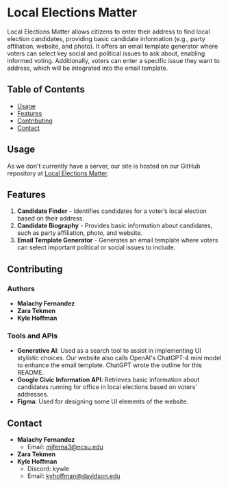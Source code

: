 # Local Elections Matter

Local Elections Matter allows citizens to enter their address to find local election candidates, providing basic candidate information (e.g., party affiliation, website, and photo). It offers an email template generator where voters can select key social and political issues to ask about, enabling informed voting. Additionally, voters can enter a specific issue they want to address, which will be integrated into the email template.

## Table of Contents
- [Usage](#usage)
- [Features](#features)
- [Contributing](#contributing)
- [Contact](#contact)

## Usage

As we don't currently have a server, our site is hosted on our GitHub repository at [Local Elections Matter](https://github.com/ZaraTek/Candidinator).

## Features

1. **Candidate Finder** - Identifies candidates for a voter’s local election based on their address.
2. **Candidate Biography** - Provides basic information about candidates, such as party affiliation, photo, and website.
3. **Email Template Generator** - Generates an email template where voters can select important political or social issues to include.

## Contributing

### Authors
- **Malachy Fernandez**
- **Zara Tekmen**
- **Kyle Hoffman**

### Tools and APIs
- **Generative AI**: Used as a search tool to assist in implementing UI stylistic choices. Our website also calls OpenAI's ChatGPT-4 mini model to enhance the email template. ChatGPT wrote the outline for this README.
- **Google Civic Information API**: Retrieves basic information about candidates running for office in local elections based on voters' addresses.
- **Figma**: Used for designing some UI elements of the website.

## Contact

- **Malachy Fernandez**
  - Email: mjferna3@ncsu.edu
- **Zara Tekmen**
- **Kyle Hoffman**  
  - Discord: kywle  
  - Email: kyhoffman@davidson.edu
